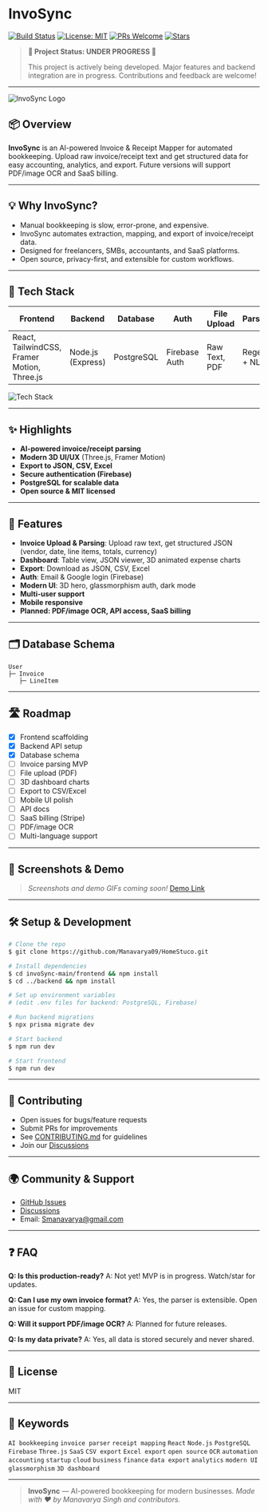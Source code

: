 # InvoSync

[![Build Status](https://img.shields.io/badge/build-passing-brightgreen)](https://github.com/Manavarya09/HomeStuco/actions)
[![License: MIT](https://img.shields.io/badge/License-MIT-yellow.svg)](LICENSE)
[![PRs Welcome](https://img.shields.io/badge/PRs-welcome-blue.svg)](https://github.com/Manavarya09/HomeStuco/pulls)
[![Stars](https://img.shields.io/github/stars/Manavarya09/HomeStuco?style=social)](https://github.com/Manavarya09/HomeStuco/stargazers)

> **🚧 Project Status: UNDER PROGRESS 🚧**
>
> This project is actively being developed. Major features and backend integration are in progress. Contributions and feedback are welcome!

---

![InvoSync Logo](https://dummyimage.com/600x150/222/fff&text=InvoSync+AI+Bookkeeping) <!-- Replace with your logo -->

## 📦 Overview
**InvoSync** is an AI-powered Invoice & Receipt Mapper for automated bookkeeping. Upload raw invoice/receipt text and get structured data for easy accounting, analytics, and export. Future versions will support PDF/image OCR and SaaS billing.

---

## 💡 Why InvoSync?
- Manual bookkeeping is slow, error-prone, and expensive.
- InvoSync automates extraction, mapping, and export of invoice/receipt data.
- Designed for freelancers, SMBs, accountants, and SaaS platforms.
- Open source, privacy-first, and extensible for custom workflows.

---

## 🚀 Tech Stack

| Frontend         | Backend           | Database    | Auth         | File Upload | Parsing      | Exports      |
|------------------|------------------|-------------|--------------|-------------|--------------|--------------|
| React, TailwindCSS, Framer Motion, Three.js | Node.js (Express) | PostgreSQL | Firebase Auth | Raw Text, PDF | Regex + NLP | JSON, CSV, Excel |

![Tech Stack](https://dummyimage.com/800x120/333/fff&text=React+Tailwind+Node+Postgres+Firebase+Stripe) <!-- Replace with your own diagram -->

---

## ✨ Highlights
- **AI-powered invoice/receipt parsing**
- **Modern 3D UI/UX** (Three.js, Framer Motion)
- **Export to JSON, CSV, Excel**
- **Secure authentication (Firebase)**
- **PostgreSQL for scalable data**
- **Open source & MIT licensed**

---

## 🎯 Features
- **Invoice Upload & Parsing**: Upload raw text, get structured JSON (vendor, date, line items, totals, currency)
- **Dashboard**: Table view, JSON viewer, 3D animated expense charts
- **Export**: Download as JSON, CSV, Excel
- **Auth**: Email & Google login (Firebase)
- **Modern UI**: 3D hero, glassmorphism auth, dark mode
- **Multi-user support**
- **Mobile responsive**
- **Planned: PDF/image OCR, API access, SaaS billing**

---

## 🗂️ Database Schema

```
User
├─ Invoice
   ├─ LineItem
```

---

## 🛣️ Roadmap
- [x] Frontend scaffolding
- [x] Backend API setup
- [x] Database schema
- [ ] Invoice parsing MVP
- [ ] File upload (PDF)
- [ ] 3D dashboard charts
- [ ] Export to CSV/Excel
- [ ] Mobile UI polish
- [ ] API docs
- [ ] SaaS billing (Stripe)
- [ ] PDF/image OCR
- [ ] Multi-language support

---

## 📸 Screenshots & Demo

> _Screenshots and demo GIFs coming soon!_
> [Demo Link](#) <!-- Add your live demo link here -->

---

## 🛠️ Setup & Development

```bash
# Clone the repo
$ git clone https://github.com/Manavarya09/HomeStuco.git

# Install dependencies
$ cd invoSync-main/frontend && npm install
$ cd ../backend && npm install

# Set up environment variables
# (edit .env files for backend: PostgreSQL, Firebase)

# Run backend migrations
$ npx prisma migrate dev

# Start backend
$ npm run dev

# Start frontend
$ npm run dev
```

---

## 🤝 Contributing

- Open issues for bugs/feature requests
- Submit PRs for improvements
- See [CONTRIBUTING.md](CONTRIBUTING.md) for guidelines
- Join our [Discussions](https://github.com/Manavarya09/HomeStuco/discussions)

---

## 🌍 Community & Support
- [GitHub Issues](https://github.com/Manavarya09/HomeStuco/issues)
- [Discussions](https://github.com/Manavarya09/HomeStuco/discussions)
- Email: Smanavarya@gmail.com

---

## ❓ FAQ
**Q: Is this production-ready?**
A: Not yet! MVP is in progress. Watch/star for updates.

**Q: Can I use my own invoice format?**
A: Yes, the parser is extensible. Open an issue for custom mapping.

**Q: Will it support PDF/image OCR?**
A: Planned for future releases.

**Q: Is my data private?**
A: Yes, all data is stored securely and never shared.

---

## 📄 License
MIT

---

## 🔎 Keywords
`AI bookkeeping` `invoice parser` `receipt mapping` `React` `Node.js` `PostgreSQL` `Firebase` `Three.js` `SaaS` `CSV export` `Excel export` `open source` `OCR` `automation` `accounting` `startup` `cloud` `business` `finance` `data export` `analytics` `modern UI` `glassmorphism` `3D dashboard`

---

> **InvoSync** — AI-powered bookkeeping for modern businesses. _Made with ❤️ by Manavarya Singh and contributors._
